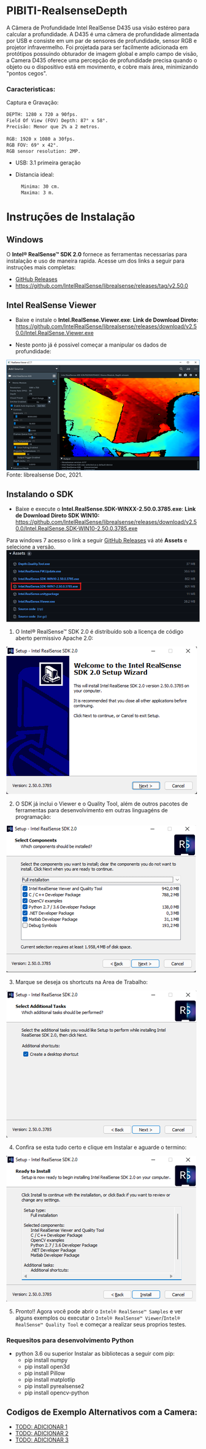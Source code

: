 # PIBITI-RealsenseDepth

A Câmera de Profundidade Intel RealSense D435 usa visão estéreo para calcular a profundidade. A D435 é uma câmera de profundidade alimentada por USB e consiste em um par de sensores de profundidade, sensor RGB e projetor infravermelho. Foi projetada para ser facilmente adicionada em protótipos possuindo obturador de imagem global e amplo campo de visão, a Camera D435 oferece uma percepção de profundidade precisa quando o objeto ou o dispositivo está em movimento, e cobre mais área, minimizando "pontos cegos".

### Caracteristicas:
Captura e Gravação: 

    DEPTH: 1280 x 720 a 90fps.
    Field Of View (FOV) Depth: 87° x 58°.
    Precisão: Menor que 2% a 2 metros.
    
    RGB: 1920 x 1080 a 30fps. 
    RGB FOV: 69° x 42°. 
    RGB sensor resolution: 2MP.

- USB: 3.1 primeira geração
- Distancia ideal:

        Minima: 30 cm.
        Maxima: 3 m.
    
# Instruções de Instalação 

## Windows

O **Intel® RealSense™ SDK 2.0** fornece as ferramentas necessarias para instalação e uso de maneira rapida. Acesse um dos links a seguir para instruções mais completas: 
- [GitHub Releases](https://github.com/IntelRealSense/librealsense/releases)
- https://github.com/IntelRealSense/librealsense/releases/tag/v2.50.0

## Intel RealSense Viewer

- Baixe e instale o **Intel.RealSense.Viewer.exe**:
**Link de Download Direto:** https://github.com/IntelRealSense/librealsense/releases/download/v2.50.0/Intel.RealSense.Viewer.exe

- Neste ponto já é possivel começar a manipular os dados de profundidade:
<img src = "https://github.com/IntelRealSense/librealsense/blob/development/doc/img/windows_viewer_preview.PNG?raw=true">
Fonte: librealsense Doc, 2021.

## Instalando o SDK
* Baixe e execute o **Intel.RealSense.SDK-WINXX-2.50.0.3785.exe**:
**Link de Download Direto SDK WIN10:** https://github.com/IntelRealSense/librealsense/releases/download/v2.50.0/Intel.RealSense.SDK-WIN10-2.50.0.3785.exe

Para windows 7 acesso o link a seguir [GitHub Releases](https://github.com/IntelRealSense/librealsense/releases) vá até **Assets** e selecione a versão.
![instalacao](./img/Instalacao.png)

1.  O Intel® RealSense™ SDK 2.0 é distribuído sob a licença de código aberto permissivo Apache 2.0:

![Passo 1](./img/passo_1.png)

2.  O SDK já inclui o Viewer e o Quality Tool, além de outros pacotes de ferramentas para desenvolvimento em outras linguagéns de programação:

![Passo 2](./img/passo_2.png)

3. Marque se deseja os shortcuts na Area de Trabalho:

![Passo 3](./img/passo_3.png)

4. Confira se esta tudo certo e clique em Instalar e aguarde o termino:

![Passo 4](./img/passo_4.png)


5. Pronto!!
Agora você pode abrir o `Intel® RealSense™ Samples` e ver alguns exemplos ou executar o `Intel® RealSense™ Viewer`/`Intel® RealSense™ Quality Tool` e começar a realizar seus proprios testes.

### Requesitos para desenvolvimento Python
- python 3.6 ou superior
Instalar as bibliotecas a seguir com pip:
    - pip install numpy
    - pip install open3d
    - pip install Pillow
    - pip install matplotlip
    - pip install pyrealsense2
    - pip install opencv-python

## Codigos de Exemplo Alternativos com a Camera:
- [TODO: ADICIONAR 1](./src/tracking.py)
- [TODO: ADICIONAR 2](./src/tracking.py)
- [TODO: ADICIONAR 3](./src/tracking.py)